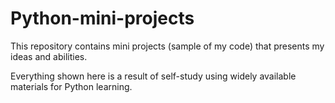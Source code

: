 # Python-mini-projects
This repository contains mini projects (sample of my code) that presents my ideas and abilities. 

Everything shown here is a result of self-study using widely available materials for Python learning.
